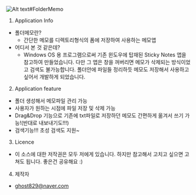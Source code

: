 ![Alt text](/tmpImg/stick-note_32x.ico)#FolderMemo
1. Application Info
  * 폴더메모란?
    * 간단한 메모를 디렉토리형식의 폼에 저장하여 사용하는 메모앱
  * 어디서 본 것 같은데?
    * Windows OS 용 프로그램으로써 기존 윈도우에 탑재된 Sticky Notes 앱을 참고하여 만들었습니다. 다만 그 앱은 창을 꺼버리면 메모가 삭제되는 방식이었고 검색도 불가능합니다. 폴더안에 파일들 정리하듯 메모도 저장해서 사용하고 싶어서 개발하게 되었습니다.
2. Application feature
  * 폴더 생성해서 메모파일 관리 가능
  * 사용자가 원하는 시점에 파일 저장 및 삭제 가능
  * Drag&Drop 기능으로 기존에 txt파일로 저장하던 메모도 간편하게 옮겨서 쓰기 가능!(반대로 내보내기도!!!)
  * 검색기능!!! 초성 검색도 지원~
3. Licence
  * 이 소스에 대한 저작권은 모두 저에게 있습니다. 하지만 참고해서 고치고 싶으면 고쳐도 됩니다. 좋은건 공유해요 :)
4. 제작자
  * ghost829@naver.com
